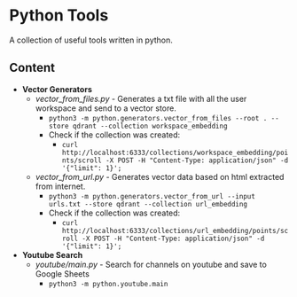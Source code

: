 # Python Tools

A collection of useful tools written in python.

## Content

- **Vector Generators**
  - _vector_from_files.py_ - Generates a txt file with all the user workspace and send to a vector store.
    - `python3 -m python.generators.vector_from_files --root . --store qdrant --collection workspace_embedding`
    - Check if the collection was created:
      - `curl http://localhost:6333/collections/workspace_embedding/points/scroll -X POST -H "Content-Type: application/json" -d '{"limit": 1}';`
  - _vector_from_url.py_ - Generates vector data based on html extracted from internet.
    - `python3 -m python.generators.vector_from_url --input urls.txt --store qdrant --collection url_embedding`
    - Check if the collection was created:
      - `curl http://localhost:6333/collections/url_embedding/points/scroll -X POST -H "Content-Type: application/json" -d '{"limit": 1}';`
- **Youtube Search**
  - _youtube/main.py_ - Search for channels on youtube and save to Google Sheets
    - `python3 -m python.youtube.main`
